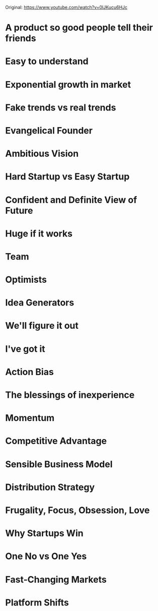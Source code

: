 Original: https://www.youtube.com/watch?v=0lJKucu6HJc

# A product so good people tell their friends
# Easy to understand
# Exponential growth in market
# Fake trends vs real trends
# Evangelical Founder
# Ambitious Vision
# Hard Startup vs Easy Startup
# Confident and Definite View of Future
# Huge if it works
# Team
# Optimists
# Idea Generators
# We'll figure it out
# I've got it
# Action Bias
# The blessings of inexperience
# Momentum
# Competitive Advantage
# Sensible Business Model
# Distribution Strategy
# Frugality, Focus, Obsession, Love
# Why Startups Win
# One No vs One Yes
# Fast-Changing Markets
# Platform Shifts
